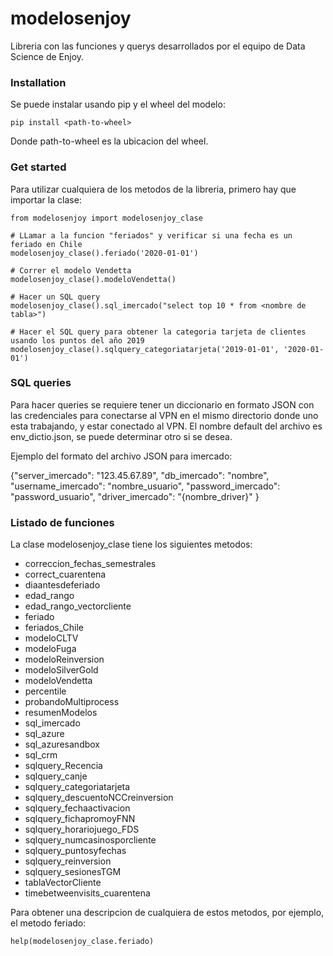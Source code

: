 # modelosenjoy
Libreria con las funciones y querys desarrollados por el equipo de Data Science de Enjoy.

### Installation
Se puede instalar usando pip y el wheel del modelo:
```
pip install <path-to-wheel>
```
Donde path-to-wheel es la ubicacion del wheel.

### Get started
Para utilizar cualquiera de los metodos de la libreria, primero hay que importar la clase:

```
from modelosenjoy import modelosenjoy_clase

# LLamar a la funcion "feriados" y verificar si una fecha es un feriado en Chile
modelosenjoy_clase().feriado('2020-01-01')

# Correr el modelo Vendetta
modelosenjoy_clase().modeloVendetta()

# Hacer un SQL query
modelosenjoy_clase().sql_imercado("select top 10 * from <nombre de tabla>")

# Hacer el SQL query para obtener la categoria tarjeta de clientes usando los puntos del año 2019
modelosenjoy_clase().sqlquery_categoriatarjeta('2019-01-01', '2020-01-01')
```

### SQL queries
Para hacer queries se requiere tener un diccionario en formato JSON con las credenciales
para conectarse al VPN en el mismo directorio donde uno esta trabajando, y estar conectado al VPN.
El nombre default del archivo es env_dictio.json, se puede determinar otro si se desea.

Ejemplo del formato del archivo JSON para imercado:

{"server_imercado": "123.45.67.89", 
"db_imercado": "nombre", 
"username_imercado": "nombre_usuario", 
"password_imercado": "password_usuario", 
"driver_imercado": "{nombre_driver}" }

### Listado de funciones
La clase modelosenjoy_clase tiene los siguientes metodos:

- correccion_fechas_semestrales
- correct_cuarentena
- diaantesdeferiado
- edad_rango
- edad_rango_vectorcliente
- feriado
- feriados_Chile
- modeloCLTV
- modeloFuga
- modeloReinversion
- modeloSilverGold
- modeloVendetta
- percentile
- probandoMultiprocess
- resumenModelos
- sql_imercado
- sql_azure
- sql_azuresandbox
- sql_crm
- sqlquery_Recencia
- sqlquery_canje
- sqlquery_categoriatarjeta
- sqlquery_descuentoNCCreinversion
- sqlquery_fechaactivacion
- sqlquery_fichapromoyFNN
- sqlquery_horariojuego_FDS
- sqlquery_numcasinosporcliente
- sqlquery_puntosyfechas
- sqlquery_reinversion
- sqlquery_sesionesTGM
- tablaVectorCliente
- timebetweenvisits_cuarentena

Para obtener una descripcion de cualquiera de estos metodos, por ejemplo, el metodo feriado:
```
help(modelosenjoy_clase.feriado)
```
